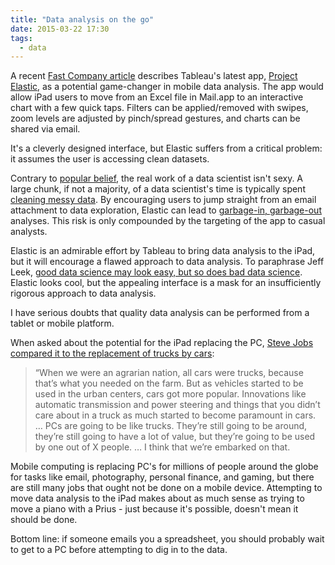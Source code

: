```yaml
---
title: "Data analysis on the go"
date: 2015-03-22 17:30
tags: 
  - data
---
```


A recent [Fast Company article][tableau] describes Tableau's latest app, [Project Elastic][elastic], as a potential game-changer in mobile data analysis. The app would allow iPad users to move from an Excel file in Mail.app to an interactive chart with a few quick taps. Filters can be applied/removed with swipes, zoom levels are adjusted by pinch/spread gestures, and charts can be shared via email.

It's a cleverly designed interface, but Elastic suffers from a critical problem: it assumes the user is accessing clean datasets. 

Contrary to [popular belief][datasexy], the real work of a data scientist isn't sexy. A large chunk, if not a majority, of a data scientist's time is typically spent [cleaning messy data][dataclean]. By encouraging users to jump straight from an email attachment to data exploration, Elastic can lead to [garbage-in, garbage-out][gigo] analyses. This risk is only compounded by the targeting of the app to casual analysts. 

Elastic is an admirable effort by Tableau to bring data analysis to the iPad, but it will encourage a flawed approach to data analysis. To paraphrase Jeff Leek, [good data science may look easy, but so does bad data science][goodscience]. Elastic looks cool, but the appealing interface is a mask for an insufficiently rigorous approach to data analysis.


I have serious doubts that quality data analysis can be performed from a tablet or mobile platform. 

When asked about the potential for the iPad replacing the PC, [Steve Jobs compared it to the replacement of trucks by cars][trucks]: 

>“When we were an agrarian nation, all cars were trucks, because that’s what you needed on the farm. But as vehicles started to be used in the urban centers, cars got more popular. Innovations like automatic transmission and power steering and things that you didn’t care about in a truck as much started to become paramount in cars. … PCs are going to be like trucks. They’re still going to be around, they’re still going to have a lot of value, but they’re going to be used by one out of X people. … I think that we’re embarked on that. 

Mobile computing is replacing PC's for millions of people around the globe for tasks like email, photography, personal finance, and gaming, but there are still many jobs that ought not be done on a mobile device.  Attempting to move data analysis to the iPad makes about as much sense as trying to move a piano with a Prius - just because it's possible, doesn't mean it should be done. 

Bottom line: if someone emails you a spreadsheet, you should probably wait to get to a PC before attempting to dig in to the data. 

[tableau]: http://www.fastcompany.com/3042357/tableau-elastic-tinder-like-data-visualization

[elastic]: http://www.tableau.com/be-elastic

[datasexy]: https://hbr.org/2012/10/data-scientist-the-sexiest-job-of-the-21st-century/

[dataclean]: http://www.nytimes.com/2014/08/18/technology/for-big-data-scientists-hurdle-to-insights-is-janitor-work.html?_r=1

[goodscience]: http://simplystatistics.org/2015/03/17/data-science-done-well-looks-easy-and-that-is-a-big-problem-for-data-scientists/

[gigo]: https://en.wikipedia.org/wiki/Garbage_in,_garbage_out

[trucks]: http://allthingsd.com/20100601/steve-jobs-session/